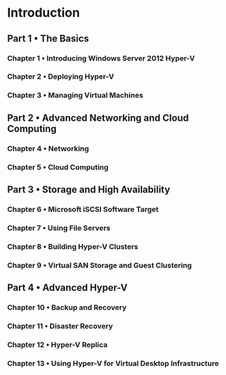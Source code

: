 # Introduction

## Part 1 • The Basics
### Chapter 1 • Introducing Windows Server 2012 Hyper-V
### Chapter 2 • Deploying Hyper-V
### Chapter 3 • Managing Virtual Machines

## Part 2 • Advanced Networking and Cloud Computing
### Chapter 4 • Networking
### Chapter 5 • Cloud Computing 

## Part 3 • Storage and High Availability
### Chapter 6 • Microsoft iSCSI Software Target
### Chapter 7 • Using File Servers
### Chapter 8 • Building Hyper-V Clusters
### Chapter 9 • Virtual SAN Storage and Guest Clustering

## Part 4 • Advanced Hyper-V
### Chapter 10 • Backup and Recovery
### Chapter 11 • Disaster Recovery
### Chapter 12 • Hyper-V Replica
### Chapter 13 • Using Hyper-V for Virtual Desktop Infrastructure
